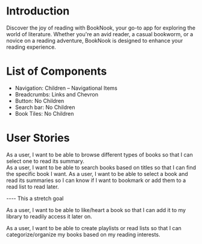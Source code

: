 # Introduction 
Discover the joy of reading with BookNook, your go-to app for exploring the world of literature. Whether you're an avid reader, a casual bookworm, or a novice on a reading adventure, BookNook is designed to enhance your reading experience.

# List of Components 
- Navigation: Children – Navigational Items
- Breadcrumbs: Links and Chevron 
- Button: No Children  
- Search bar: No Children
- Book Tiles: No Children 

# User Stories 
As a user, I want to be able to browse different types of books so that I can select one to read its summary.  
As a user, I want to be able to search books based on titles so that I can find the specific book I want. 
As a user, I want to be able to select a book and read its summaries so I can know if I want to bookmark or add them to a read list to read later. 

---- This a stretch goal

As a user, I want to be able to like/heart a book so that I can add it to my library to readily access it later on. 

As a user, I want to be able to create playlists or read lists so that I can categorize/organize my books based on my reading interests. 
